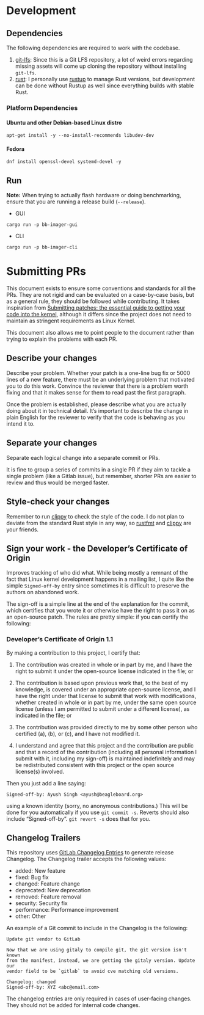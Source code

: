 # Development

## Dependencies

The following dependencies are required to work with the codebase.

1. [git-lfs](https://git-lfs.com/): Since this is a Git LFS repository, a lot of weird errors regarding missing assets will come up cloning the repository without installing `git-lfs`.
2. [rust](https://www.rust-lang.org/): I personally use [rustup](https://rustup.rs/) to manage Rust versions, but development can be done without Rustup as well since everything builds with stable Rust.

### Platform Dependencies

#### Ubuntu and other Debian-based Linux distro

```
apt-get install -y --no-install-recommends libudev-dev
```

#### Fedora

```shell
dnf install openssl-devel systemd-devel -y
```

## Run

**Note:** When trying to actually flash hardware or doing benchmarking, ensure that you are running a release build (`--release`).

- GUI

```
cargo run -p bb-imager-gui
```

- CLI

```
cargo run -p bb-imager-cli
```

# Submitting PRs

This document exists to ensure some conventions and standards for all the PRs. They are not rigid and can be evaluated on a case-by-case basis, but as a general rule, they should be followed while contributing. It takes inspiration from [Submitting patches: the essential guide to getting your code into the kernel](https://docs.kernel.org/process/submitting-patches.html), although it differs since the project does not need to maintain as stringent requirements as Linux Kernel.

This document also allows me to point people to the document rather than trying to explain the problems with each PR. 

## Describe your changes

Describe your problem. Whether your patch is a one-line bug fix or 5000 lines of a new feature, there must be an underlying problem that motivated you to do this work. Convince the reviewer that there is a problem worth fixing and that it makes sense for them to read past the first paragraph.

Once the problem is established, please describe what you are actually doing about it in technical detail. It’s important to describe the change in plain English for the reviewer to verify that the code is behaving as you intend it to.

## Separate your changes

Separate each logical change into a separate commit or PRs.

It is fine to group a series of commits in a single PR if they aim to tackle a single problem (like a Gitlab issue), but remember, shorter PRs are easier to review and thus would be merged faster.

## Style-check your changes

Remember to run [clippy](https://doc.rust-lang.org/clippy/) to check the style of the code. I do not plan to deviate from the standard Rust style in any way, so [rustfmt](https://rust-lang.github.io/rustfmt/) and [clippy](https://doc.rust-lang.org/clippy/) are your friends.

## Sign your work - the Developer’s Certificate of Origin

Improves tracking of who did what. While being mostly a remnant of the fact that Linux kernel development happens in a mailing list, I quite like the simple `Signed-off-by` entry since sometimes it is difficult to preserve the authors on abandoned work.

The sign-off is a simple line at the end of the explanation for the commit, which certifies that you wrote it or otherwise have the right to pass it on as an open-source patch. The rules are pretty simple: if you can certify the following:

### Developer’s Certificate of Origin 1.1

By making a contribution to this project, I certify that:

1. The contribution was created in whole or in part by me, and I have the right to submit it under the open-source license indicated in the file; or

2. The contribution is based upon previous work that, to the best of my knowledge, is covered under an appropriate open-source license, and I have the right under that license to submit that work with modifications, whether created in whole or in part by me, under the same open source license (unless I am permitted to submit under a different license), as indicated in the file; or

3. The contribution was provided directly to me by some other person who certified (a), (b), or (c), and I have not modified it.

4. I understand and agree that this project and the contribution are public and that a record of the contribution (including all personal information I submit with it, including my sign-off) is maintained indefinitely and may be redistributed consistent with this project or the open source license(s) involved.

Then you just add a line saying:

```
Signed-off-by: Ayush Singh <ayush@beagleboard.org>
```

using a known identity (sorry, no anonymous contributions.) This will be done for you automatically if you use `git commit -s`. Reverts should also include “Signed-off-by”. `git revert -s` does that for you.

## Changelog Trailers

This repository uses [GitLab Changelog Entries](https://docs.gitlab.com/ee/development/changelog.html) to generate release Changelog. The Changelog trailer accepts the following values:

- added: New feature
- fixed: Bug fix
- changed: Feature change
- deprecated: New deprecation
- removed: Feature removal
- security: Security fix
- performance: Performance improvement
- other: Other 

An example of a Git commit to include in the Changelog is the following: 

```
Update git vendor to GitLab

Now that we are using gitaly to compile git, the git version isn't known
from the manifest, instead, we are getting the gitaly version. Update our
vendor field to be `gitlab` to avoid cve matching old versions.

Changelog: changed
Signed-off-by: XYZ <abc@email.com>
```

The changelog entries are only required in cases of user-facing changes. They should not be added for internal code changes.

